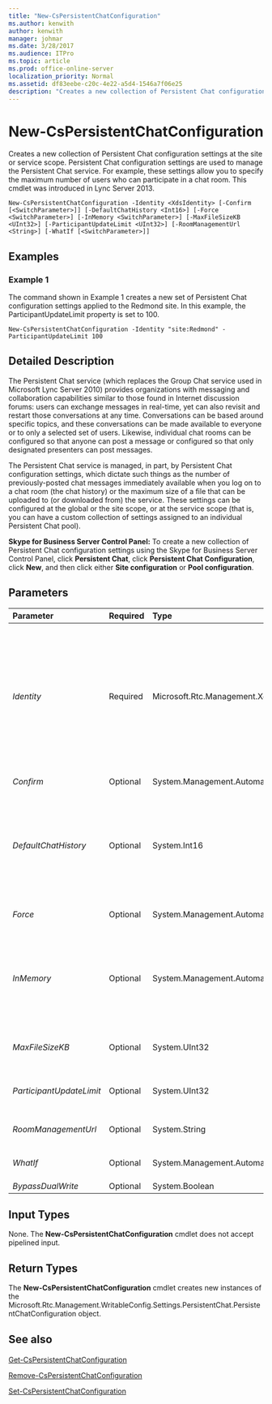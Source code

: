 ```yaml
---
title: "New-CsPersistentChatConfiguration"
ms.author: kenwith
author: kenwith
manager: johmar
ms.date: 3/28/2017
ms.audience: ITPro
ms.topic: article
ms.prod: office-online-server
localization_priority: Normal
ms.assetid: df83eebe-c20c-4e22-a5d4-1546a7f06e25
description: "Creates a new collection of Persistent Chat configuration settings at the site or service scope. Persistent Chat configuration settings are used to manage the Persistent Chat service. For example, these settings allow you to specify the maximum number of users who can participate in a chat room. This cmdlet was introduced in Lync Server 2013."
---
```


# New-CsPersistentChatConfiguration
 
Creates a new collection of Persistent Chat configuration settings at the site or service scope. Persistent Chat configuration settings are used to manage the Persistent Chat service. For example, these settings allow you to specify the maximum number of users who can participate in a chat room. This cmdlet was introduced in Lync Server 2013.
  
```
New-CsPersistentChatConfiguration -Identity <XdsIdentity> [-Confirm [<SwitchParameter>]] [-DefaultChatHistory <Int16>] [-Force <SwitchParameter>] [-InMemory <SwitchParameter>] [-MaxFileSizeKB <UInt32>] [-ParticipantUpdateLimit <UInt32>] [-RoomManagementUrl <String>] [-WhatIf [<SwitchParameter>]]

```

## Examples
<a name="Examples"> </a>

### Example 1

The command shown in Example 1 creates a new set of Persistent Chat configuration settings applied to the Redmond site. In this example, the ParticipantUpdateLimit property is set to 100.
  
```
New-CsPersistentChatConfiguration -Identity "site:Redmond" -ParticipantUpdateLimit 100
```

## Detailed Description
<a name="DetailedDescription"> </a>

The Persistent Chat service (which replaces the Group Chat service used in Microsoft Lync Server 2010) provides organizations with messaging and collaboration capabilities similar to those found in Internet discussion forums: users can exchange messages in real-time, yet can also revisit and restart those conversations at any time. Conversations can be based around specific topics, and these conversations can be made available to everyone or to only a selected set of users. Likewise, individual chat rooms can be configured so that anyone can post a message or configured so that only designated presenters can post messages.
  
The Persistent Chat service is managed, in part, by Persistent Chat configuration settings, which dictate such things as the number of previously-posted chat messages immediately available when you log on to a chat room (the chat history) or the maximum size of a file that can be uploaded to (or downloaded from) the service. These settings can be configured at the global or the site scope, or at the service scope (that is, you can have a custom collection of settings assigned to an individual Persistent Chat pool).
  
 **Skype for Business Server Control Panel:** To create a new collection of Persistent Chat configuration settings using the Skype for Business Server Control Panel, click **Persistent Chat**, click **Persistent Chat Configuration**, click **New**, and then click either **Site configuration** or **Pool configuration**.
  
## Parameters
<a name="DetailedDescription"> </a>

|**Parameter**|**Required**|**Type**|**Description**|
|:-----|:-----|:-----|:-----|
| _Identity_ <br/> |Required  <br/> |Microsoft.Rtc.Management.Xds.XdsIdentity  <br/> |Unique identifier for the new Persistent Chat configuration settings being created. New configuration settings can be created at either the site or the service scope (for the Persistent Chat Server service, only). To create new settings at the site scope, use syntax similar to this:  <br/>  `-Identity "site:Redmond"` <br/> To create new settings at the service scope, use syntax like this:  <br/>  `-Identity "service:PersistentChatServer:atl-gc-001.litwarein.com"` <br/> |
| _Confirm_ <br/> |Optional  <br/> |System.Management.Automation.SwitchParameter  <br/> |Prompts you for confirmation before executing the command.  <br/> |
| _DefaultChatHistory_ <br/> |Optional  <br/> |System.Int16  <br/> |Default number of chat messages instantly available in a chat room. Note that this value represents only the number of messages immediately available; it does not place a limit on the total amount of messages that can be retrieved.  <br/> DefaultChatHistory can be set to any value between 1 and 500, inclusive. The default value is 30.  <br/> |
| _Force_ <br/> |Optional  <br/> |System.Management.Automation.SwitchParameter  <br/> |Suppresses the display of any non-fatal error message that might occur when running the command.  <br/> |
| _InMemory_ <br/> |Optional  <br/> |System.Management.Automation.SwitchParameter  <br/> |Creates an object reference without actually committing the object as a permanent change. If you assign the output of this cmdlet called with this parameter to a variable, you can make changes to the properties of the object reference and then commit those changes by calling this cmdlet's matching Set- cmdlet.  <br/> |
| _MaxFileSizeKB_ <br/> |Optional  <br/> |System.UInt32  <br/> |Maximum size of a file (in kilobytes) that can be uploaded or downloaded by the web service. The default value is 20000 KB.  <br/> |
| _ParticipantUpdateLimit_ <br/> |Optional  <br/> |System.UInt32  <br/> |Maximum number of users who can participate in a chat room before the active participant list updates are disabled. The default value is 75.  <br/> |
| _RoomManagementUrl_ <br/> |Optional  <br/> |System.String  <br/> |URL for the Web page that administrators can use to manage individual chat rooms.  <br/> |
| _WhatIf_ <br/> |Optional  <br/> |System.Management.Automation.SwitchParameter  <br/> |Describes what would happen if you executed the command without actually executing the command.  <br/> |
| _BypassDualWrite_ <br/> |Optional  <br/> |System.Boolean  <br/> |PARAMVALUE: $true | $false  <br/> |
   
## Input Types
<a name="InputTypes"> </a>

None. The **New-CsPersistentChatConfiguration** cmdlet does not accept pipelined input.
  
## Return Types
<a name="ReturnTypes"> </a>

The **New-CsPersistentChatConfiguration** cmdlet creates new instances of the Microsoft.Rtc.Management.WritableConfig.Settings.PersistentChat.PersistentChatConfiguration object.
  
## See also
<a name="ReturnTypes"> </a>

#### 

[Get-CsPersistentChatConfiguration](get-cspersistentchatconfiguration.md)
  
[Remove-CsPersistentChatConfiguration](remove-cspersistentchatconfiguration.md)
  
[Set-CsPersistentChatConfiguration](set-cspersistentchatconfiguration.md)

